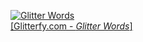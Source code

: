 <a href="http://www.glitterfy.com/"><img src="http://img41.glitterfy.com/20270/glitterfy0154412T907B81.gif" alt="Glitter Words" border=0 /></a><br /><a href="http://www.glitterfy.com/">[Glitterfy.com - *Glitter Words*]</a>

